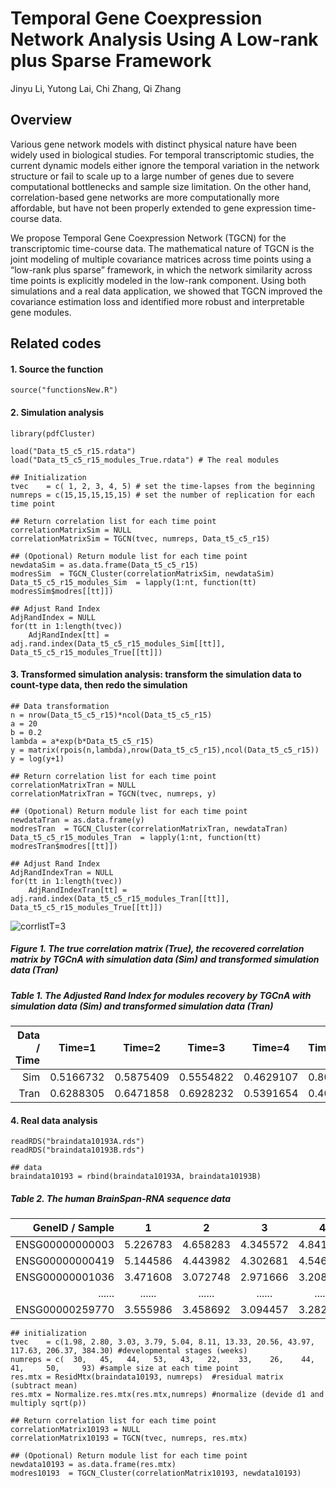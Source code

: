 # Temporal Gene Coexpression Network Analysis Using A Low-rank plus Sparse Framework

Jinyu Li, Yutong Lai, Chi Zhang, Qi Zhang 

## Overview

Various gene network models with distinct physical nature have been widely used in biological studies. For temporal transcriptomic studies, the current dynamic models either ignore the temporal variation in the network structure or fail to scale up to a large number of genes due to severe computational bottlenecks and sample size limitation. On the other hand, correlation-based gene networks are more computationally more affordable, but have not been properly extended to gene expression time-course data.

We propose Temporal Gene Coexpression Network (TGCN) for the transcriptomic time-course data. The mathematical nature of TGCN is the joint modeling of multiple covariance matrices across time points using a “low-rank plus sparse” framework, in which the network similarity across time points is explicitly modeled in the low-rank component. Using both simulations and a real data application, we showed that TGCN improved the covariance estimation loss and identified more robust and interpretable gene modules.


## Related codes

#### 1. Source the function
```
source("functionsNew.R")
```
#### 2. Simulation analysis
```
library(pdfCluster)

load("Data_t5_c5_r15.rdata")
load("Data_t5_c5_r15_modules_True.rdata") # The real modules

## Initialization
tvec    = c( 1, 2, 3, 4, 5) # set the time-lapses from the beginning
numreps = c(15,15,15,15,15) # set the number of replication for each time point

## Return correlation list for each time point
correlationMatrixSim = NULL
correlationMatrixSim = TGCN(tvec, numreps, Data_t5_c5_r15)

## (Opotional) Return module list for each time point
newdataSim = as.data.frame(Data_t5_c5_r15)
modresSim  = TGCN_Cluster(correlationMatrixSim, newdataSim)
Data_t5_c5_r15_modules_Sim  = lapply(1:nt, function(tt) modresSim$modres[[tt]])

## Adjust Rand Index
AdjRandIndex = NULL
for(tt in 1:length(tvec))	
    AdjRandIndex[tt] = adj.rand.index(Data_t5_c5_r15_modules_Sim[[tt]], Data_t5_c5_r15_modules_True[[tt]])
```

#### 3. Transformed simulation analysis: transform the simulation data to count-type data, then redo the simulation
```
## Data transformation
n = nrow(Data_t5_c5_r15)*ncol(Data_t5_c5_r15)
a = 20
b = 0.2
lambda = a*exp(b*Data_t5_c5_r15)
y = matrix(rpois(n,lambda),nrow(Data_t5_c5_r15),ncol(Data_t5_c5_r15))
y = log(y+1)

## Return correlation list for each time point
correlationMatrixTran = NULL
correlationMatrixTran = TGCN(tvec, numreps, y)

## (Opotional) Return module list for each time point
newdataTran = as.data.frame(y)
modresTran  = TGCN_Cluster(correlationMatrixTran, newdataTran)
Data_t5_c5_r15_modules_Tran  = lapply(1:nt, function(tt) modresTran$modres[[tt]])

## Adjust Rand Index
AdjRandIndexTran = NULL
for(tt in 1:length(tvec))	
    AdjRandIndexTran[tt] = adj.rand.index(Data_t5_c5_r15_modules_Tran[[tt]], Data_t5_c5_r15_modules_True[[tt]])
```


![corrlistT=3](https://user-images.githubusercontent.com/46899273/56169175-ebfbd000-5fa2-11e9-8aa0-5e11080ba864.PNG)
##### Figure 1. The true correlation matrix (True), the recovered correlation matrix by TGCnA with simulation data (Sim) and transformed simulation data (Tran)


##### Table 1. The Adjusted Rand Index for modules recovery by TGCnA with simulation data (Sim) and transformed simulation data (Tran)
Data / Time |Time=1        |Time=2        |Time=3        |Time=4        |Time=5
-----------:|:------------:|:------------:|:------------:|:------------:|:------------
Sim         |0.5166732     |0.5875409     |0.5554822     |0.4629107     |0.8039664
Tran        |0.6288305     |0.6471858     |0.6928232     |0.5391654     |0.4025173



#### 4. Real data analysis
```
readRDS("braindata10193A.rds")
readRDS("braindata10193B.rds")

## data
braindata10193 = rbind(braindata10193A, braindata10193B)
```
##### Table 2. The human BrainSpan-RNA sequence data
GeneID / Sample |1        |2        |3        |4        |5        |6        |......  |524        
---------------:|:-------:|:-------:|:-------:|:-------:|:-------:|:-------:|:------:|:--------
ENSG00000000003 |5.226783 |4.658283 |4.345572 |4.841400 |4.392196 |3.970916 |......  |2.029566     
ENSG00000000419 |5.144586 |4.443982 |4.302681 |4.546363 |4.338313 |3.587409 |......  |4.900434     
ENSG00000001036 |3.471608 |3.072748 |2.971666 |3.208103 |3.200653 |3.031687 |......  |2.757560
......          |......   |......   |......   |......   |......   |......   |......  |......
ENSG00000259770 |3.555986 |3.458692 |3.094457 |3.282903 |3.154652 |2.900298 |......  |3.080229

```
## initialization
tvec    = c(1.98, 2.80, 3.03, 3.79, 5.04, 8.11, 13.33, 20.56, 43.97, 117.63, 206.37, 384.30) #developmental stages (weeks)
numreps = c(  30,   45,   44,   53,   43,   22,    33,    26,    44,     41,     50,     93) #sample size at each time point
res.mtx = ResidMtx(braindata10193, numreps)  #residual matrix (subtract mean)
res.mtx = Normalize.res.mtx(res.mtx,numreps) #normalize (devide d1 and multiply sqrt(p))

## Return correlation list for each time point
correlationMatrix10193 = NULL
correlationMatrix10193 = TGCN(tvec, numreps, res.mtx)

## (Opotional) Return module list for each time point
newdata10193 = as.data.frame(res.mtx)
modres10193  = TGCN_Cluster(correlationMatrix10193, newdata10193)
```



